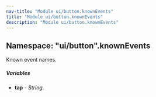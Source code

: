 ```yaml
---
nav-title: "Module ui/button.knownEvents"
title: "Module ui/button.knownEvents"
description: "Module ui/button.knownEvents"
---
```

## Namespace: "ui/button".knownEvents
Known event names.

##### Variables
 - **tap** - _String_.